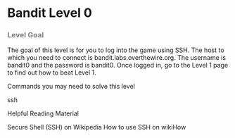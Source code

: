 Bandit Level 0
==============

### <font color="grey">Level Goal</font>

The goal of this level is for you to log into the game using SSH. The host to which you need to connect is bandit.labs.overthewire.org. The username is bandit0 and the password is bandit0. Once logged in, go to the Level 1 page to find out how to beat Level 1.

Commands you may need to solve this level

ssh

Helpful Reading Material

Secure Shell (SSH) on Wikipedia
How to use SSH on wikiHow